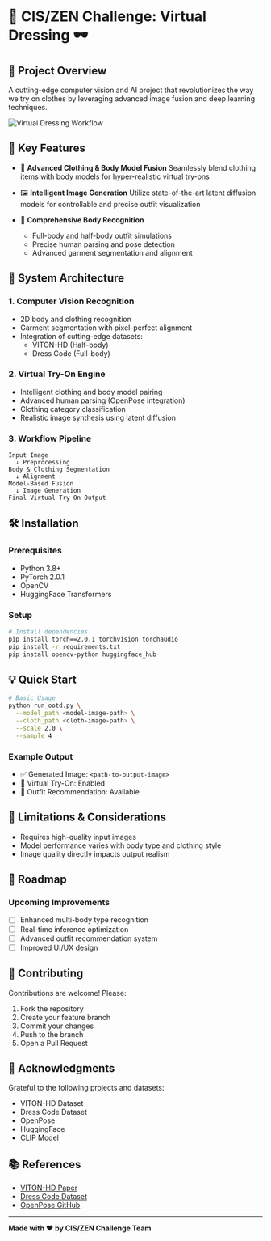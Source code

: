 # 👗 CIS/ZEN Challenge: Virtual Dressing 🕶️

## 🌟 Project Overview

A cutting-edge computer vision and AI project that revolutionizes the way we try on clothes by leveraging advanced image fusion and deep learning techniques.

![Virtual Dressing Workflow](images/Screenshot/TSYP.png)

## 🚀 Key Features

- 🤖 **Advanced Clothing & Body Model Fusion**
  Seamlessly blend clothing items with body models for hyper-realistic virtual try-ons

- 🖼️ **Intelligent Image Generation**
  Utilize state-of-the-art latent diffusion models for controllable and precise outfit visualization

- 🧘 **Comprehensive Body Recognition**
  - Full-body and half-body outfit simulations
  - Precise human parsing and pose detection
  - Advanced garment segmentation and alignment

## 🔧 System Architecture

### 1. Computer Vision Recognition
- 2D body and clothing recognition
- Garment segmentation with pixel-perfect alignment
- Integration of cutting-edge datasets:
  - VITON-HD (Half-body)
  - Dress Code (Full-body)

### 2. Virtual Try-On Engine
- Intelligent clothing and body model pairing
- Advanced human parsing (OpenPose integration)
- Clothing category classification
- Realistic image synthesis using latent diffusion

### 3. Workflow Pipeline
```
Input Image 
  ↓ Preprocessing
Body & Clothing Segmentation 
  ↓ Alignment
Model-Based Fusion
  ↓ Image Generation
Final Virtual Try-On Output
```

## 🛠️ Installation

### Prerequisites
- Python 3.8+
- PyTorch 2.0.1
- OpenCV
- HuggingFace Transformers

### Setup
```bash
# Install dependencies
pip install torch==2.0.1 torchvision torchaudio
pip install -r requirements.txt
pip install opencv-python huggingface_hub
```

## 💡 Quick Start

```bash
# Basic Usage
python run_ootd.py \
  --model_path <model-image-path> \
  --cloth_path <cloth-image-path> \
  --scale 2.0 \
  --sample 4
```

### Example Output
- ✅ Generated Image: `<path-to-output-image>`
- 👗 Virtual Try-On: Enabled
- 🌈 Outfit Recommendation: Available

## 🚧 Limitations & Considerations

- Requires high-quality input images
- Model performance varies with body type and clothing style
- Image quality directly impacts output realism

## 🔮 Roadmap

### Upcoming Improvements
- [ ] Enhanced multi-body type recognition
- [ ] Real-time inference optimization
- [ ] Advanced outfit recommendation system
- [ ] Improved UI/UX design

## 🤝 Contributing

Contributions are welcome! Please:
1. Fork the repository
2. Create your feature branch
3. Commit your changes
4. Push to the branch
5. Open a Pull Request

## 🙏 Acknowledgments

Grateful to the following projects and datasets:
- VITON-HD Dataset
- Dress Code Dataset
- OpenPose
- HuggingFace
- CLIP Model

## 📚 References
- [VITON-HD Paper](link-to-paper)
- [Dress Code Dataset](link-to-dataset)
- [OpenPose GitHub](link-to-github)

---

**Made with ❤️ by CIS/ZEN Challenge Team**
